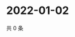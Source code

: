 # 2022-01-02

共 0 条

<!-- BEGIN WEIBO -->
<!-- 最后更新时间 Sun Jan 02 2022 19:00:31 GMT+0800 (China Standard Time) -->

<!-- END WEIBO -->
